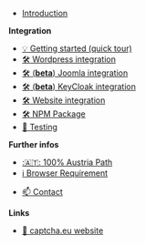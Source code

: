 <!-- docs/_sidebar.md -->

* [Introduction](/)

**Integration**

* [:bulb: Getting started (quick tour)](dashboard_quicktour.md)
* [:hammer_and_wrench: Wordpress integration](wordpress-install.md)
* [:hammer_and_wrench: (**beta**) Joomla integration](joomla-install.md)
* [:hammer_and_wrench: (**beta**) KeyCloak integration](keycloak-install.md)
* [:hammer_and_wrench: Website integration](install.md)
* [:hammer_and_wrench: NPM Package](npm.md)
* [:eyes: Testing](testing.md)
<!-- * [:fire: Troubleshooting](troubleshoot.md) -->

<!-- **Dashboard** -->
<!-- * [:bulb: Getting started (quick tour)](dashboard_quicktour.md) -->
<!-- * :level_slider: Settings -->
<!-- * :bar_chart: Statistics -->
<!-- * :coin: Billing -->

**Further infos**
* [:🇦🇹: 100% Austria Path](at-traffic.md)
* [:information_source: Browser Requirement](client.md)
<!-- * [:question: FAQ](faq.md) -->
<!-- * [:spiral_notepad: Changelog](changelog.md) -->
* [:mailbox:  Contact](https://www.captcha.eu/contact)

**Links**
* [:bookmark: captcha.eu website](https://www.captcha.eu)
